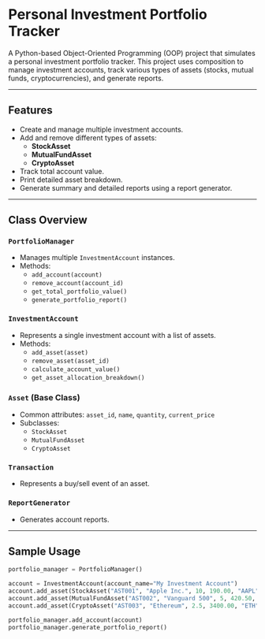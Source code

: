 # Personal Investment Portfolio Tracker

A Python-based Object-Oriented Programming (OOP) project that simulates a personal investment portfolio tracker. This project uses composition to manage investment accounts, track various types of assets (stocks, mutual funds, cryptocurrencies), and generate reports.

---

## Features
- Create and manage multiple investment accounts.
- Add and remove different types of assets:
  - **StockAsset**
  - **MutualFundAsset**
  - **CryptoAsset**
- Track total account value.
- Print detailed asset breakdown.
- Generate summary and detailed reports using a report generator.

---

## Class Overview

### `PortfolioManager`
- Manages multiple `InvestmentAccount` instances.
- Methods:
  - `add_account(account)`
  - `remove_account(account_id)`
  - `get_total_portfolio_value()`
  - `generate_portfolio_report()`

### `InvestmentAccount`
- Represents a single investment account with a list of assets.
- Methods:
  - `add_asset(asset)`
  - `remove_asset(asset_id)`
  - `calculate_account_value()`
  - `get_asset_allocation_breakdown()`

### `Asset` (Base Class)
- Common attributes: `asset_id`, `name`, `quantity`, `current_price`
- Subclasses:
  - `StockAsset`
  - `MutualFundAsset`
  - `CryptoAsset`

### `Transaction`
- Represents a buy/sell event of an asset.

### `ReportGenerator`
- Generates account reports.

---

## Sample Usage
```python
portfolio_manager = PortfolioManager()

account = InvestmentAccount(account_name="My Investment Account")
account.add_asset(StockAsset("AST001", "Apple Inc.", 10, 190.00, "AAPL", "NASDAQ"))
account.add_asset(MutualFundAsset("AST002", "Vanguard 500", 5, 420.50, "Vanguard", 0.04))
account.add_asset(CryptoAsset("AST003", "Ethereum", 2.5, 3400.00, "ETH", "0xWallet"))

portfolio_manager.add_account(account)
portfolio_manager.generate_portfolio_report()
